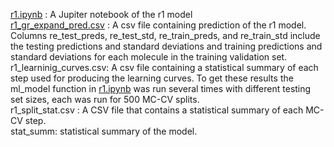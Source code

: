 [r1.ipynb](https://github.com/Mahmoud-Ibrahim-Mamrstein/Spectroscopic-constants-from-atomic-properties/blob/675a7ef80706594b614d08ff2983706efb1f9aab/r1/r1.ipynb) : A Jupiter notebook of the r1 model\
[r1_gr_expand_pred.csv](https://github.com/Mahmoud-Ibrahim-Mamrstein/Spectroscopic-constants-from-atomic-properties/blob/675a7ef80706594b614d08ff2983706efb1f9aab/r1/r1_gr_expand_pred.csv) : A csv file containing prediction of the r1 model. Columns re_test_preds, re_test_std, re_train_preds, and re_train_std include the testing predictions and standard deviations and training predictions and standard deviations for each molecule in the training validation set.\
r1_learninig_curves.csv: A csv file containing a statistical summary of each step used for producing the learning curves. To get these results the ml_model function in [r1.ipynb](https://github.com/Mahmoud-Ibrahim-Mamrstein/Spectroscopic-constants-from-atomic-properties/blob/675a7ef80706594b614d08ff2983706efb1f9aab/r1/r1.ipynb) was run several times with different testing set sizes, each was run for 500 MC-CV splits. \
r1_split_stat.csv : A CSV file that contains a statistical summary of each MC-CV step.\
stat_summ: statistical summary of the model.
